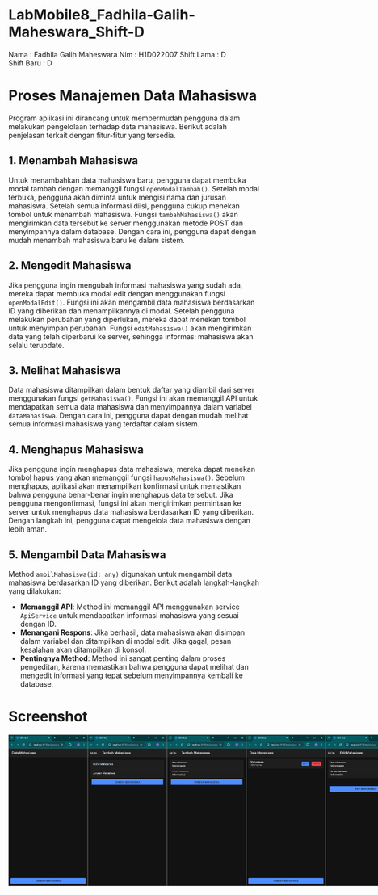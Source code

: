 # LabMobile8_Fadhila-Galih-Maheswara_Shift-D
 
Nama        : Fadhila Galih Maheswara
Nim         : H1D022007
Shift Lama  : D  
Shift Baru  : D

# Proses Manajemen Data Mahasiswa

Program aplikasi ini dirancang untuk mempermudah pengguna dalam melakukan pengelolaan terhadap data mahasiswa. Berikut adalah penjelasan terkait dengan fitur-fitur yang tersedia.

## 1. Menambah Mahasiswa
Untuk menambahkan data mahasiswa baru, pengguna dapat membuka modal tambah dengan memanggil fungsi `openModalTambah()`. Setelah modal terbuka, pengguna akan diminta untuk mengisi nama dan jurusan mahasiswa. Setelah semua informasi diisi, pengguna cukup menekan tombol untuk menambah mahasiswa. Fungsi `tambahMahasiswa()` akan mengirimkan data tersebut ke server menggunakan metode POST dan menyimpannya dalam database. Dengan cara ini, pengguna dapat dengan mudah menambah mahasiswa baru ke dalam sistem.

## 2. Mengedit Mahasiswa
Jika pengguna ingin mengubah informasi mahasiswa yang sudah ada, mereka dapat membuka modal edit dengan menggunakan fungsi `openModalEdit()`. Fungsi ini akan mengambil data mahasiswa berdasarkan ID yang diberikan dan menampilkannya di modal. Setelah pengguna melakukan perubahan yang diperlukan, mereka dapat menekan tombol untuk menyimpan perubahan. Fungsi `editMahasiswa()` akan mengirimkan data yang telah diperbarui ke server, sehingga informasi mahasiswa akan selalu terupdate.

## 3. Melihat Mahasiswa
Data mahasiswa ditampilkan dalam bentuk daftar yang diambil dari server menggunakan fungsi `getMahasiswa()`. Fungsi ini akan memanggil API untuk mendapatkan semua data mahasiswa dan menyimpannya dalam variabel `dataMahasiswa`. Dengan cara ini, pengguna dapat dengan mudah melihat semua informasi mahasiswa yang terdaftar dalam sistem.

## 4. Menghapus Mahasiswa
Jika pengguna ingin menghapus data mahasiswa, mereka dapat menekan tombol hapus yang akan memanggil fungsi `hapusMahasiswa()`. Sebelum menghapus, aplikasi akan menampilkan konfirmasi untuk memastikan bahwa pengguna benar-benar ingin menghapus data tersebut. Jika pengguna mengonfirmasi, fungsi ini akan mengirimkan permintaan ke server untuk menghapus data mahasiswa berdasarkan ID yang diberikan. Dengan langkah ini, pengguna dapat mengelola data mahasiswa dengan lebih aman.

## 5. Mengambil Data Mahasiswa
Method `ambilMahasiswa(id: any)` digunakan untuk mengambil data mahasiswa berdasarkan ID yang diberikan. Berikut adalah langkah-langkah yang dilakukan:
- **Memanggil API**: Method ini memanggil API menggunakan service `ApiService` untuk mendapatkan informasi mahasiswa yang sesuai dengan ID.
- **Menangani Respons**: Jika berhasil, data mahasiswa akan disimpan dalam variabel dan ditampilkan di modal edit. Jika gagal, pesan kesalahan akan ditampilkan di konsol.
- **Pentingnya Method**: Method ini sangat penting dalam proses pengeditan, karena memastikan bahwa pengguna dapat melihat dan mengedit informasi yang tepat sebelum menyimpannya kembali ke database.


# Screenshot
<div style="display: flex; justify-content: space-between;">
  <img src="src/assets/1.png" height="300px">
  <img src="src/assets/2.png" height="300px">
  <img src="src/assets/3.png" height="300px">
  <img src="src/assets/4.png" height="300px">
  <img src="src/assets/5.png" height="300px">
  <img src="src/assets/6.png" height="300px">
</div>